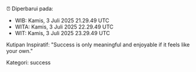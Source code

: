 ⏰ Diperbarui pada:
- WIB: Kamis, 3 Juli 2025 21.29.49 UTC
- WITA: Kamis, 3 Juli 2025 22.29.49 UTC
- WIT: Kamis, 3 Juli 2025 23.29.49 UTC

Kutipan Inspiratif:
"Success is only meaningful and enjoyable if it feels like your own."


Kategori: success

